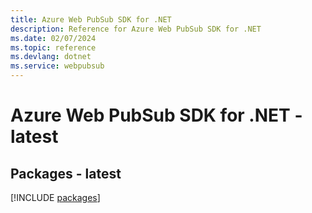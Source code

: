```yaml
---
title: Azure Web PubSub SDK for .NET
description: Reference for Azure Web PubSub SDK for .NET
ms.date: 02/07/2024
ms.topic: reference
ms.devlang: dotnet
ms.service: webpubsub
---
```

# Azure Web PubSub SDK for .NET - latest
## Packages - latest
[!INCLUDE [packages](web-pubsub-index.md)]